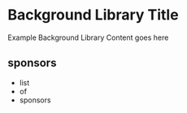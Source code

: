 # Background Library Title

Example Background Library Content goes here

## sponsors

* list
* of 
* sponsors